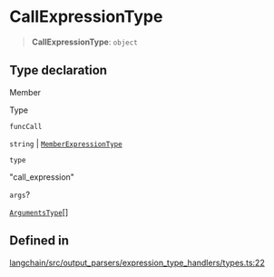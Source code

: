 CallExpressionType
==================

> **CallExpressionType**: `object`

Type declaration[​](#type-declaration "Direct link to Type declaration")
------------------------------------------------------------------------

Member

Type

`funcCall`

`string` | [`MemberExpressionType`](/docs/api/output_parsers_expression/types/MemberExpressionType)

`type`

"call\_expression"

`args`?

[`ArgumentsType`](/docs/api/output_parsers_expression/types/ArgumentsType)\[\]

Defined in[​](#defined-in "Direct link to Defined in")
------------------------------------------------------

[langchain/src/output\_parsers/expression\_type\_handlers/types.ts:22](https://github.com/hwchase17/langchainjs/blob/46e1734/langchain/src/output_parsers/expression_type_handlers/types.ts#L22)